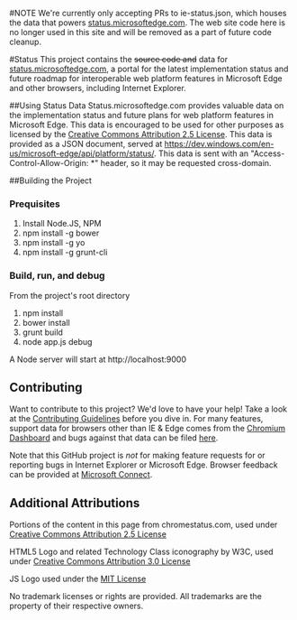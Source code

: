 #NOTE
We're currently only accepting PRs to ie-status.json, which houses the data that powers [status.microsoftedge.com](http://status.microsoftedge.com). The web site code here is no longer used in this site and will be removed as a part of future code cleanup.

#Status
This project contains the ~~source code and~~ data for [status.microsoftedge.com](http://status.microsoftedge.com), a portal for the latest implementation status and future roadmap for interoperable web platform features in Microsoft Edge and other browsers, including Internet Explorer.

##Using Status Data
Status.microsoftedge.com provides valuable data on the implementation status and future plans for web platform features in Microsoft Edge. This data is encouraged to be used for other purposes as licensed by the [Creative Commons Attribution 2.5 License](https://creativecommons.org/licenses/by/2.5/legalcode). This data is provided as a JSON document, served at https://dev.windows.com/en-us/microsoft-edge/api/platform/status/. This data is sent with an "Access-Control-Allow-Origin: *" header, so it may be requested cross-domain.

##Building the Project
### Prequisites
1. Install Node.JS, NPM
2. npm install -g bower
3. npm install -g yo
4. npm install -g grunt-cli

### Build, run, and debug
From the project's root directory

1. npm install
2. bower install
3. grunt build
4. node app.js debug

A Node server will start at http://localhost:9000

## Contributing
Want to contribute to this project? We'd love to have your help!  Take a look at the [Contributing Guidelines](https://github.com/MicrosoftEdge/Status/blob/production/CONTRIBUTING.md) before you dive in. For many features, support data for browsers other than IE & Edge comes from the [Chromium Dashboard](https://www.chromestatus.com) and bugs against that data can be filed [here](https://github.com/GoogleChrome/chromium-dashboard/issues).

Note that this GitHub project is *not* for making feature requests for or reporting bugs in Internet Explorer or Microsoft Edge. Browser feedback can be provided at [Microsoft Connect](https://connect.microsoft.com/ie).

## Additional Attributions
Portions of the content in this page from chromestatus.com, used under [Creative Commons Attribution 2.5 License](https://creativecommons.org/licenses/by/2.5/legalcode)

HTML5 Logo and related Technology Class iconography by W3C, used under [Creative Commons Attribution 3.0 License](https://creativecommons.org/licenses/by/3.0/legalcode)

JS Logo used under the [MIT License](https://github.com/voodootikigod/logo.js/blob/master/LICENSE)

No trademark licenses or rights are provided. All trademarks are the property of their respective owners.
